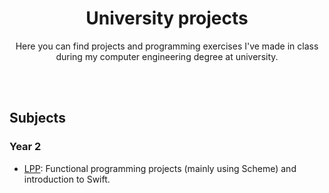<div align="center">
  <h1 align="center">University projects</h1>
  <p style="text-align: center;">
    Here you can find projects and programming exercises I've made in class during my computer engineering degree at university.
  </p>
</div>
<br></br>

## Subjects

### Year 2
- [LPP](./LPP): Functional programming projects (mainly using Scheme) and introduction to Swift.
